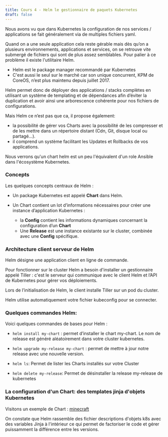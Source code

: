 ```yaml
---
title: Cours 4 - Helm le gestionnaire de paquets Kubernetes
draft: false
---
```



Nous avons vu que dans Kubernetes la configuration de nos services / applications se fait généralement via de multiples fichiers yaml.

Quand on a une seule application cela reste gérable mais dès qu’on a plusieurs environnements, applications et services, on se retrouve vite submergé de fichiers qui sont de plus assez semblables. Pour palier à ce problème il existe l'utilitaire Helm.

- Helm est le package manager recommandé par Kubernetes
- C'est aussi le seul sur le marché car son unique concurrent, KPM de CoreOS, n’est plus maintenu depuis juillet 2017.

Helm permet donc de déployer des applications / stacks complètes en utilisant un système de templating et de dépendances afin d’éviter la duplication et avoir ainsi une arborescence cohérente pour nos fichiers de configurations.

Mais Helm ce n’est pas que ca, il propose également:

  - la possibilité de gérer vos Charts avec la possibilité de les compresser et de les mettre dans un répertoire distant (Cdn, Git, disque local ou partagé…).
  - il comprend un système facilitant les Updates et Rollbacks de vos applications.


Nous verrons qu'un chart helm est un peu l'équivalent d'un role Ansible dans l'écosystème Kubernetes.


### Concepts

Les quelques concepts centraux de Helm :

- Un package Kubernetes est appelé **Chart** dans Helm.

- Un Chart contient un lot d’informations nécessaires pour créer une instance d’application Kubernetes :
  - la **Config** contient les informations dynamiques concernant la configuration d’un **Chart**
  - Une **Release** est une instance existante sur le cluster, combinée avec une **Config** spécifique.


### Architecture client serveur de Helm

Helm désigne une application client en ligne de commande.

Pour fonctionner sur le cluster Helm a besoin d'installer un gestionnaire appelé Tiller : c'est le serveur qui communique avec le client Helm et l’API de Kubernetes pour gérer vos déploiements.

Lors de l’initialisation de Helm, le client installe Tiller sur un pod du cluster.

Helm utilise automatiquement votre fichier kubeconfig pour se connecter.

### Quelques commandes Helm:

Voici quelques commandes de bases pour Helm :

- `helm install my-chart` : permet d’installer le chart my-chart. Le nom de release est généré aléatoirement dans votre cluster kubernetes.

- `helm upgrade my-release my-chart` : permet de mettre à jour notre release avec une nouvelle version.

- `helm ls`: Permet de lister les Charts installés sur votre Cluster

- `helm delete my-release`: Permet de désinstaller la release my-release de kubernetes

### La configuration d'un Chart: des templates jinja d'objets Kubernetes

Visitons un exemple de Chart : [minecraft](https://github.com/helm/charts/tree/master/stable/minecraft/templates)

On constate que Helm rassemble des fichier descriptions d'objets k8s avec des variables Jinja à l'intérieur ce qui permet de factoriser le code et gérer puissamment la différence entre les versions.

